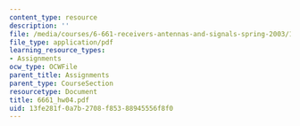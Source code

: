 ```yaml
---
content_type: resource
description: ''
file: /media/courses/6-661-receivers-antennas-and-signals-spring-2003/13fe281f0a7b2708f85388945556f8f0_6661_hw04.pdf
file_type: application/pdf
learning_resource_types:
- Assignments
ocw_type: OCWFile
parent_title: Assignments
parent_type: CourseSection
resourcetype: Document
title: 6661_hw04.pdf
uid: 13fe281f-0a7b-2708-f853-88945556f8f0
---
```

